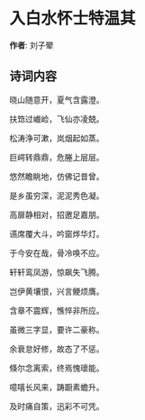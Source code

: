 # 入白水怀士特温其

**作者**: 刘子翚

## 诗词内容

晓山随意开，夏气含露澄。

扶筇过巇崄，飞仙亦凌兢。

松涛浄可漱，岚烟起如蒸。

巨崿转鼎鼎，危塍上层层。

悠然瞻眺地，仿佛记昔曾。

是乡虽穷深，泥泥秀色凝。

高扉静相对，招邀足嘉朋。

䜩席覆大斗，吟窗烨华灯。

于今安在哉，骨冷唤不应。

轩轩鸾凤游，惊飙失飞腾。

岂伊黄壤恨，兴言鲠烦膺。

含章不震辉，憔悴非所应。

虽微三字显，要许二豪称。

余衰怠好修，故态了不惩。

倏尔念离索，终焉愧瓌能。

噫嘻长风来，踌蹰素蟾升。

及时痛自策，迅彩不可凭。

